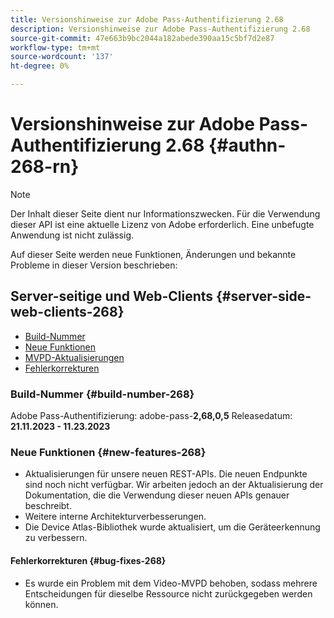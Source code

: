 ```yaml
---
title: Versionshinweise zur Adobe Pass-Authentifizierung 2.68
description: Versionshinweise zur Adobe Pass-Authentifizierung 2.68
source-git-commit: 47e663b9bc2044a182abede390aa15c5bf7d2e87
workflow-type: tm+mt
source-wordcount: '137'
ht-degree: 0%

---
```


# Versionshinweise zur Adobe Pass-Authentifizierung 2.68 {#authn-268-rn}

>[!NOTE]
>
>Der Inhalt dieser Seite dient nur Informationszwecken. Für die Verwendung dieser API ist eine aktuelle Lizenz von Adobe erforderlich. Eine unbefugte Anwendung ist nicht zulässig.

Auf dieser Seite werden neue Funktionen, Änderungen und bekannte Probleme in dieser Version beschrieben:

## Server-seitige und Web-Clients {#server-side-web-clients-268}

* [Build-Nummer](#build-number-268)
* [Neue Funktionen](#new-features-268)
* [MVPD-Aktualisierungen](#mvpd-updates-268)
* [Fehlerkorrekturen](#bug-fixes-268)

### Build-Nummer {#build-number-268}

Adobe Pass-Authentifizierung: adobe-pass-**2,68,0,5**
Releasedatum: **21.11.2023 - 11.23.2023**

### Neue Funktionen {#new-features-268}

* Aktualisierungen für unsere neuen REST-APIs.  Die neuen Endpunkte sind noch nicht verfügbar. Wir arbeiten jedoch an der Aktualisierung der Dokumentation, die die Verwendung dieser neuen APIs genauer beschreibt.
* Weitere interne Architekturverbesserungen.
* Die Device Atlas-Bibliothek wurde aktualisiert, um die Geräteerkennung zu verbessern.

#### Fehlerkorrekturen {#bug-fixes-268}

* Es wurde ein Problem mit dem Video-MVPD behoben, sodass mehrere Entscheidungen für dieselbe Ressource nicht zurückgegeben werden können.
